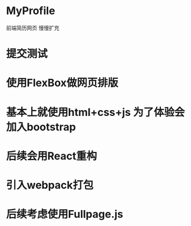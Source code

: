 # MyProfile
前端简历网页 慢慢扩充

# 提交测试

# 使用FlexBox做网页排版
# 基本上就使用html+css+js 为了体验会加入bootstrap
# 后续会用React重构
# 引入webpack打包
# 后续考虑使用Fullpage.js